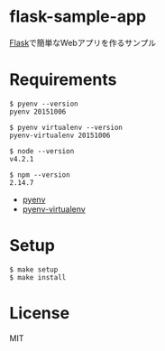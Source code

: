 flask-sample-app
===

[Flask](http://flask.pocoo.org/)で簡単なWebアプリを作るサンプル

# Requirements
```
$ pyenv --version
pyenv 20151006

$ pyenv virtualenv --version
pyenv-virtualenv 20151006

$ node --version
v4.2.1

$ npm --version
2.14.7
```

- [pyenv](https://github.com/yyuu/pyenv)
- [pyenv-virtualenv](https://github.com/yyuu/pyenv-virtualenv)

# Setup
```
$ make setup
$ make install
```

# License
MIT
